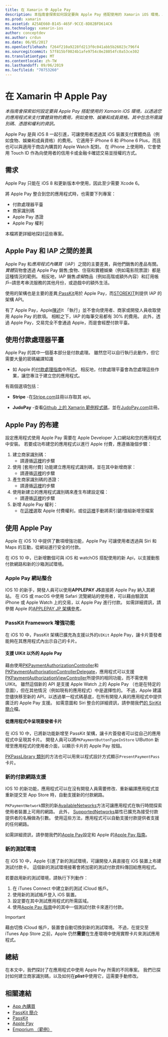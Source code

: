 ```yaml
---
title: 在 Xamarin 中 Apple Pay
description: 本指南會探索如何設定要與 Apple Pay 搭配使用的 Xamarin iOS 環境，以透過您的應用程式來支付實體貨物的費用，例如食物、娛樂和成員資格。 其中包含所需識別碼、憑證和權利的資訊。
ms.prod: xamarin
ms.assetid: A25AE660-B145-465F-9CCE-8D82BFD614C6
ms.technology: xamarin-ios
author: conceptdev
ms.author: crdun
ms.date: 06/05/2017
ms.openlocfilehash: f264f210a9228fd213f0c041abb5b26023c796f4
ms.sourcegitcommit: 57f815bf0024b1afe9754c0e28054fc0a53ce302
ms.translationtype: MT
ms.contentlocale: zh-TW
ms.lasthandoff: 09/06/2019
ms.locfileid: "70753260"
---
```

# <a name="apple-pay-in-xamarinios"></a>在 Xamarin 中 Apple Pay

_本指南會探索如何設定要與 Apple Pay 搭配使用的 Xamarin iOS 環境，以透過您的應用程式來支付實體貨物的費用，例如食物、娛樂和成員資格。其中包含所需識別碼、憑證和權利的資訊。_

Apple Pay 是與 iOS 8 一起引進，可讓使用者透過其 iOS 裝置支付實體商品（例如食物、娛樂和成員資格）的費用。 它適用于 iPhone 6 和 iPhone 6 Plus，而且也可以與適用于商店內購買的 Apple Watch 配對。 在 iPhone 上使用時，它會使用 Touch ID 作為向使用者的信用卡或金融卡確認交易並授權的方式。

## <a name="requirements"></a>需求

Apple Pay 只能在 iOS 8 和更新版本中使用，因此至少需要 Xcode 6。

將 Apple Pay 整合到您的應用程式時，也需要下列專案：

- 付款處理器平臺
- 商家識別碼
- Apple Pay 憑證
- Apple Pay 權利

本檔將更詳細地探討這些專案。

## <a name="differences-between-apple-pay-and-iap"></a>Apple Pay 和 IAP 之間的差異

Apple Pay 和*應用程式內購買*（IAP）之間的主要差異，與他們銷售的產品有關。 *實體*貨物會透過 Apple Pay 銷售;食物、住宿和實體娛樂（例如電影院票證）都是這種情況的範例。 相反地，IAP 銷售*虛擬*商品（例如高階或額外內容）和訂用帳戶–請思考串流服務的其他月份，或遊戲中的額外生活。

使用的架構也是主要的差異;[PassKit](https://developer.apple.com/library/ios/documentation/PassKit/Reference/PKPaymentAuthorizationViewController_Ref/)用於 Apple Pay，而[STOREKIT](https://developer.apple.com/library/ios/documentation/PassKit/Reference/PKPaymentAuthorizationViewController_Ref/)則提供 IAP 的架構 API。

有了 Apple Pay，Apple[陳述](https://developer.apple.com/apple-pay/Getting-Started-with-Apple-Pay.pdf)It 「執行」並不會向使用者、商家或開發人員收取使用 Apple Pay 的款項。 相較之下，IAP 的每筆交易都有 30% 的費用。 此外，透過 Apple Pay，交易完全不會通過 Apple，而是會經歷付款平臺。

## <a name="using-a-payment-processor-platform"></a>使用付款處理器平臺

Apple Pay 的其中一個基本部分是付款處理。 雖然您可以自行執行此動作，但它需要大量的密碼編譯知識
- 如 Apple 的[付款處理指南](https://developer.apple.com/library/ios/ApplePay_Guide/ProcessPayment.html)中所述。
相反地，付款處理平臺會為您處理這些作業，讓您專注于建立您的應用程式。

有兩個選項包括：

- **Stripe** -在[Stripe.com](https://stripe.com/)註冊以存取其 api。

- **JudoPay** -查看[Github 上的 Xamarin 範例程式碼](https://github.com/Judopay/Xamarin-Sample-App)，並在[JudoPay.com](https://www.judopay.com/)註冊。

## <a name="provisioning-for-apple-pay"></a>Apple Pay 的布建

設定應用程式使用 Apple Pay 需要在 Apple Developer 入口網站和您的應用程式中安裝。 若要成功布建您的應用程式以進行 Apple 付費，應遵循幾個步驟：

1. 建立商家識別碼：
    - 請遵循[這裡](~/ios/deploy-test/provisioning/capabilities/apple-pay-capabilities.md#merchantid)的步驟
2. 使用 [套用付費] 功能建立應用程式識別碼，並在其中新增商家：
    - 請遵循[這裡](~/ios/deploy-test/provisioning/capabilities/apple-pay-capabilities.md#appid)的步驟
3. 產生商家識別碼的憑證：
    - 請遵循[這裡](~/ios/deploy-test/provisioning/capabilities/apple-pay-capabilities.md#certificate)的步驟
4. 使用新建立的應用程式識別碼來產生布建設定檔：
    - 請遵循[這裡](~/ios/get-started/installation/device-provisioning/manual-provisioning.md#provisioning)的步驟
5. 新增 Apple Pay 權利：
    - 在[這裡](~/ios/deploy-test/provisioning/entitlements.md)選取 Apple 付費權利，或從[這裡](~/ios/deploy-test/provisioning/entitlements.md)手動將索引鍵/值組新增至檔案

## <a name="working-with-apple-pay"></a>使用 Apple Pay

Apple 在 iOS 10 中提供了數項增強功能，Apple Pay 可讓使用者透過與 Siri 和 Maps 的互動，從網站進行安全的付款。

在 iOS 10 中，已新增數個可與 iOS 和 watchOS 搭配使用的新 Api，以支援動態付款網路和新的沙箱測試環境。

### <a name="apple-pay-website-integration"></a>Apple Pay 網站整合

IOS 10 的新手，開發人員可以使用**APPLEPAY JS**直接將 Apple Pay 納入其網站。 在 iOS 或 macOS 中使用 Safari 流覽網站的使用者，可以藉由驗證其 iPhone 或 Apple Watch 上的交易，以 Apple Pay 進行付款。 如需詳細資訊，請參閱 Apple 的[APPLEPAY JP 架構參考](https://developer.apple.com/reference/applepayjs)。

### <a name="passkit-framework-enhancements"></a>PassKit Framework 增強功能

在 iOS 10 中，PassKit 架構已擴充為支援以外的`UIKit` Apple Pay，讓卡片簽發者能夠在其應用程式內出示自己的卡片。

#### <a name="supporting-apple-pay-outside-of-uikit"></a>支援 UIKit 以外的 Apple Pay

藉由使用[PKPaymentAuthorizationController](https://developer.apple.com/reference/passkit/pkpaymentauthorizationcontroller)和[PKPaymentAuthorixationControllerDelegate](https://developer.apple.com/reference/passkit/pkpaymentauthorizationcontrollerdelegate)，應用程式可以支援[PKPaymentAuthorizationViewController](https://developer.apple.com/reference/passkit/pkpaymentauthorizationviewcontroller)所提供的相同功能，而不需使用 UIKit。 雖然這個新的 API 是支援 Apple Watch 上的 Apple Pay （也是在特定的意圖），但在其他情況（例如現有的應用程式）中是選擇性的。 不過，Apple 建議您儘快移至新的 API，以透過單一程式碼基底，在所有開發人員的應用程式中提供廣泛的 Apple Pay 支援。 如需意圖和 Siri 整合的詳細資訊，請參閱我們[的 SiriKit 簡介](~/ios/platform/sirikit/index.md)檔。

#### <a name="presenting-issuer-cards-from-within-apps"></a>從應用程式中呈現簽發者卡片

在 iOS 10 中，已將新功能新增至 PassKit 架構，讓卡片簽發者可以從自己的應用程式中呈現其卡片。 開發人員可以將`PKPaymentButtonTypeInStore` UIButton 新增至應用程式的使用者介面，以顯示卡片的 Apple Pay 按鈕。

[PKPassLibrary 類別](https://developer.apple.com/reference/passkit/pkpasslibrary)的方法也可以用來以程式設計方式顯示`PresentPaymentPass`卡片。

### <a name="new-payment-network-support"></a>新的付款網路支援

IOS 10 的新功能，應用程式可以在沒有開發人員需要修改、重新編譯應用程式並重新提交至 App Store 時，自動支援新的付款網路。

`PKPaymentNetwork`類別的新[AvailableNetworks](https://developer.apple.com/reference/passkit/pkpaymentrequest/1833288-availablenetworks)方法可讓應用程式在執行時間探索使用者裝置上可用的網路。 此外， [SupportedNetworks](https://developer.apple.com/reference/passkit/pkpaymentrequest/1619329-supportednetworks)屬性已擴充為接受付款提供者的名稱做為引數。 使用這些方法，應用程式可以自動支援付款提供者支援的任何網路。

如需詳細資訊，請參閱我們的[Apple Pay](~/ios/platform/apple-pay.md)設定和 Apple 的[Apple Pay 指南](https://developer.apple.com/apple-pay/)。

### <a name="new-testing-environment"></a>新的測試環境

在 iOS 10 中，Apple 引進了新的測試環境，可讓開發人員直接在 iOS 裝置上布建測試付款卡。 這個新的測試環境接著會將加密的測試付款資料傳回給應用程式。

若要啟用新的測試環境，請執行下列動作：

1. 在 iTunes Connect 中建立新的測試 iCloud 帳戶。
2. 使用新的測試帳戶登入 iOS 裝置。
3. 設定要在其中測試應用程式的所需區域。
4. 使用[Apple Pay 指南](https://developer.apple.com/apple-pay/)中的其中一個測試付款卡來進行付款。

> [!IMPORTANT]
> 藉由切換 iCloud 帳戶，裝置會自動切換到新的測試環境。 不過，在提交至 iTunes App Store 之前，Apple 仍然**需要**在生產環境中使用實際卡片來測試應用程式。

## <a name="summary"></a>總結

在本文中，我們探討了在應用程式中使用 Apple Pay 所需的不同專案。 我們已探討如何建立商家識別碼，以及如何在**plist**中使用它，這需要手動修改。

## <a name="related-links"></a>相關連結

- [App 內購買](~/ios/platform/in-app-purchasing/index.md)
- [PassKit 簡介](~/ios/platform/passkit.md)
- [PassKit](https://developer.apple.com/library/ios/documentation/PassKit/Reference/PKPaymentAuthorizationViewController_Ref/)
- [Apple Pay](https://developer.apple.com/apple-pay/)
- [Emporium （範例）](https://docs.microsoft.com/samples/xamarin/ios-samples/ios9-emporium)
